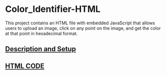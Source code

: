 # Color_Identifier-HTML
This project contains an HTML file with embedded JavaScript that allows users to upload an image, click on any point on the image, and get the color at that point in hexadecimal format.

## [Description and Setup](Descrition-and-setup.md)

## [HTML CODE](color_identifier.html)
